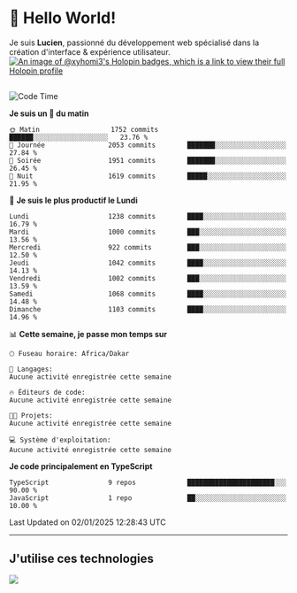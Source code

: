 # 👋 Hello World!

Je suis **Lucien**, passionné du développement web spécialisé dans la création d'interface & expérience utilisateur.
[![An image of @xyhomi3's Holopin badges, which is a link to view their full Holopin profile](https://holopin.me/xyhomi3)](https://holopin.io/@xyhomi3)

##

<!--START_SECTION:waka-->
![Code Time](http://img.shields.io/badge/Code%20Time-2%2C834%20hrs%2050%20mins-blue)

**Je suis un 🐤 du matin** 

```text
🌞 Matin                  1752 commits        ██████░░░░░░░░░░░░░░░░░░░   23.76 % 
🌆 Journée                2053 commits        ███████░░░░░░░░░░░░░░░░░░   27.84 % 
🌃 Soirée                 1951 commits        ███████░░░░░░░░░░░░░░░░░░   26.45 % 
🌙 Nuit                   1619 commits        █████░░░░░░░░░░░░░░░░░░░░   21.95 % 
```
📅 **Je suis le plus productif le Lundi** 

```text
Lundi                    1238 commits        ████░░░░░░░░░░░░░░░░░░░░░   16.79 % 
Mardi                    1000 commits        ███░░░░░░░░░░░░░░░░░░░░░░   13.56 % 
Mercredi                 922 commits         ███░░░░░░░░░░░░░░░░░░░░░░   12.50 % 
Jeudi                    1042 commits        ████░░░░░░░░░░░░░░░░░░░░░   14.13 % 
Vendredi                 1002 commits        ███░░░░░░░░░░░░░░░░░░░░░░   13.59 % 
Samedi                   1068 commits        ████░░░░░░░░░░░░░░░░░░░░░   14.48 % 
Dimanche                 1103 commits        ████░░░░░░░░░░░░░░░░░░░░░   14.96 % 
```


📊 **Cette semaine, je passe mon temps sur** 

```text
🕑︎ Fuseau horaire: Africa/Dakar

💬 Langages: 
Aucune activité enregistrée cette semaine

🔥 Éditeurs de code: 
Aucune activité enregistrée cette semaine

🐱‍💻 Projets: 
Aucune activité enregistrée cette semaine

💻 Système d'exploitation: 
Aucune activité enregistrée cette semaine
```

**Je code principalement en TypeScript** 

```text
TypeScript               9 repos             ██████████████████████░░░   90.00 % 
JavaScript               1 repo              ██░░░░░░░░░░░░░░░░░░░░░░░   10.00 % 
```




 Last Updated on 02/01/2025 12:28:43 UTC
<!--END_SECTION:waka-->
---

## J'utilise ces technologies

<p align="left">
  <a href="https://skillicons.dev">
    <img src="https://skillicons.dev/icons?i=ts,js,md,scss,tailwind,react,docker,express,astro,vite,nextjs,vercel,figma,ableton" />
  </a>
</p>

